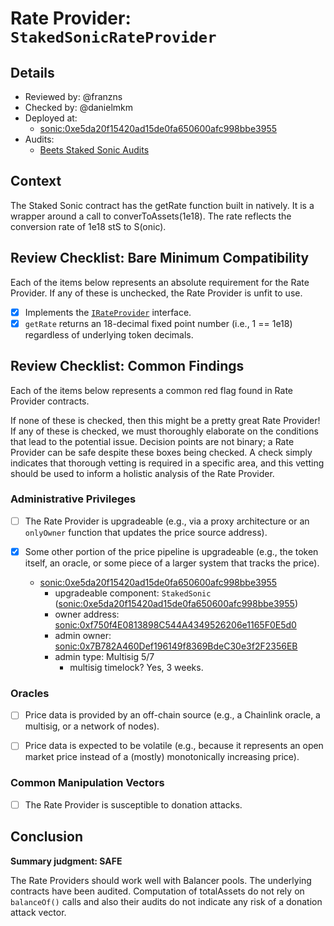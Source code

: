 # Rate Provider: `StakedSonicRateProvider`

## Details
- Reviewed by: @franzns
- Checked by: @danielmkm
- Deployed at:
    - [sonic:0xe5da20f15420ad15de0fa650600afc998bbe3955](https://sonicscan.org/address/0xe5da20f15420ad15de0fa650600afc998bbe3955#code)
- Audits:
    - [Beets Staked Sonic Audits](https://github.com/beethovenxfi/sonic-staking/tree/main/audits)

## Context
The Staked Sonic contract has the getRate function built in natively. It is a wrapper around a call to converToAssets(1e18). The rate reflects the conversion rate of 1e18 stS to S(onic).

## Review Checklist: Bare Minimum Compatibility
Each of the items below represents an absolute requirement for the Rate Provider. If any of these is unchecked, the Rate Provider is unfit to use.

- [x] Implements the [`IRateProvider`](https://github.com/balancer/balancer-v2-monorepo/blob/bc3b3fee6e13e01d2efe610ed8118fdb74dfc1f2/pkg/interfaces/contracts/pool-utils/IRateProvider.sol) interface.
- [x] `getRate` returns an 18-decimal fixed point number (i.e., 1 == 1e18) regardless of underlying token decimals.

## Review Checklist: Common Findings
Each of the items below represents a common red flag found in Rate Provider contracts.

If none of these is checked, then this might be a pretty great Rate Provider! If any of these is checked, we must thoroughly elaborate on the conditions that lead to the potential issue. Decision points are not binary; a Rate Provider can be safe despite these boxes being checked. A check simply indicates that thorough vetting is required in a specific area, and this vetting should be used to inform a holistic analysis of the Rate Provider.

### Administrative Privileges
- [ ] The Rate Provider is upgradeable (e.g., via a proxy architecture or an `onlyOwner` function that updates the price source address).

- [x] Some other portion of the price pipeline is upgradeable (e.g., the token itself, an oracle, or some piece of a larger system that tracks the price).
    - [sonic:0xe5da20f15420ad15de0fa650600afc998bbe3955](https://sonicscan.org/address/0xe5da20f15420ad15de0fa650600afc998bbe3955#code)
        - upgradeable component: `StakedSonic` ([sonic:0xe5da20f15420ad15de0fa650600afc998bbe3955](https://sonicscan.org/address/0xe5da20f15420ad15de0fa650600afc998bbe3955#code))
        - owner address: [sonic:0xf750f4E0813898C544A4349526206e1165F0E5d0](https://sonicscan.org/address/0xf750f4E0813898C544A4349526206e1165F0E5d0)
        - admin owner: [sonic:0x7B782A460Def196149f8369BdeC30e3f2F2356EB](https://sonicscan.org/address/0x7B782A460Def196149f8369BdeC30e3f2F2356EB)
        - admin type: Multisig 5/7
            - multisig timelock? Yes, 3 weeks.


### Oracles
- [ ] Price data is provided by an off-chain source (e.g., a Chainlink oracle, a multisig, or a network of nodes).

- [ ] Price data is expected to be volatile (e.g., because it represents an open market price instead of a (mostly) monotonically increasing price).

### Common Manipulation Vectors
- [ ] The Rate Provider is susceptible to donation attacks.

## Conclusion
**Summary judgment: SAFE**

The Rate Providers should work well with Balancer pools. The underlying contracts have been audited. Computation of totalAssets do not rely on `balanceOf()` calls and also their audits do not indicate any risk of a donation attack vector.